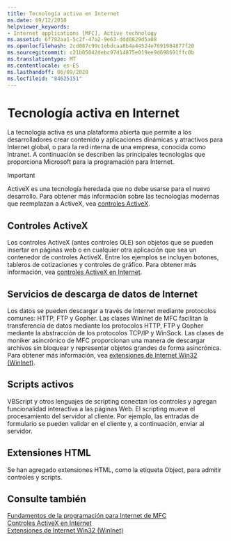 ```yaml
---
title: Tecnología activa en Internet
ms.date: 09/12/2018
helpviewer_keywords:
- Internet applications [MFC], Active technology
ms.assetid: 6f782aa1-5c2f-47a2-9e63-ddd0829d5a08
ms.openlocfilehash: 2cd087c99c1ebdcaa8b4a44524e7691984877f20
ms.sourcegitcommit: c21b05042debc97d14875e019ee9d698691ffc0b
ms.translationtype: MT
ms.contentlocale: es-ES
ms.lasthandoff: 06/09/2020
ms.locfileid: "84625151"
---
```

# <a name="active-technology-on-the-internet"></a>Tecnología activa en Internet

La tecnología activa es una plataforma abierta que permite a los desarrolladores crear contenido y aplicaciones dinámicas y atractivos para Internet global, o para la red interna de una empresa, conocida como Intranet. A continuación se describen las principales tecnologías que proporciona Microsoft para la programación para Internet.

>[!IMPORTANT]
> ActiveX es una tecnología heredada que no debe usarse para el nuevo desarrollo. Para obtener más información sobre las tecnologías modernas que reemplazan a ActiveX, vea [controles ActiveX](activex-controls.md).

## <a name="activex-controls"></a>Controles ActiveX

Los controles ActiveX (antes controles OLE) son objetos que se pueden insertar en páginas web o en cualquier otra aplicación que sea un contenedor de controles ActiveX. Entre los ejemplos se incluyen botones, tableros de cotizaciones y controles de gráfico. Para obtener más información, vea [controles ActiveX en Internet](activex-controls-on-the-internet.md).

## <a name="internet-data-download-services"></a>Servicios de descarga de datos de Internet

Los datos se pueden descargar a través de Internet mediante protocolos comunes: HTTP, FTP y Gopher. Las clases WinInet de MFC facilitan la transferencia de datos mediante los protocolos HTTP, FTP y Gopher mediante la abstracción de los protocolos TCP/IP y WinSock. Las clases de moniker asincrónico de MFC proporcionan una manera de descargar archivos sin bloquear y representar objetos grandes de forma asincrónica. Para obtener más información, vea [extensiones de Internet Win32 (WinInet)](win32-internet-extensions-wininet.md).

## <a name="active-scripts"></a>Scripts activos

VBScript y otros lenguajes de scripting conectan los controles y agregan funcionalidad interactiva a las páginas Web. El scripting mueve el procesamiento del servidor al cliente. Por ejemplo, las entradas de formulario se pueden validar en el cliente y, a continuación, enviar al servidor.

## <a name="html-extensions"></a>Extensiones HTML

Se han agregado extensiones HTML, como la etiqueta Object, para admitir controles y scripts.

## <a name="see-also"></a>Consulte también

[Fundamentos de la programación para Internet de MFC](mfc-internet-programming-basics.md)<br/>
[Controles ActiveX en Internet](activex-controls-on-the-internet.md)<br/>
[Extensiones de Internet Win32 (WinInet)](win32-internet-extensions-wininet.md)
